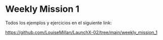 # Weekly Mission 1

Todos los ejemplos y ejercicios en el siguiente link:

https://github.com/LouiseMillan/LaunchX-02/tree/main/weekly_mission_1
